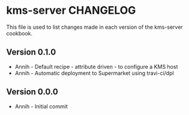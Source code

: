 kms-server CHANGELOG
====================

This file is used to list changes made in each version of the kms-server cookbook.

## Version 0.1.0
- Annih - Default recipe - attribute driven - to configure a KMS host
- Annih - Automatic deployment to Supermarket using travi-ci/dpl

## Version 0.0.0
- Annih - Initial commit
